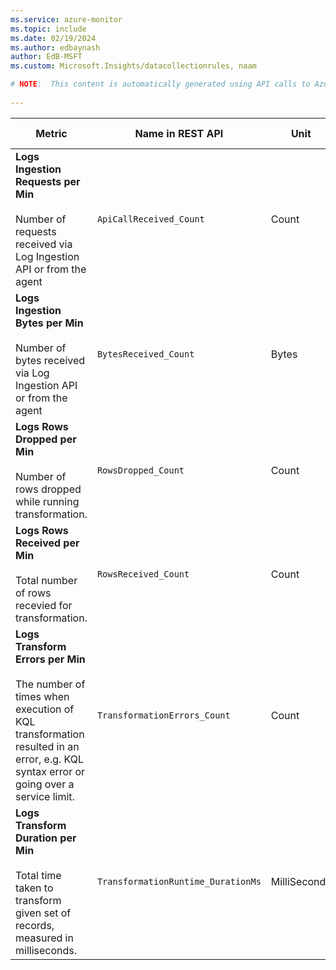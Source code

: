 ```yaml
---
ms.service: azure-monitor
ms.topic: include
ms.date: 02/19/2024
ms.author: edbaynash
author: EdB-MSFT
ms.custom: Microsoft.Insights/datacollectionrules, naam

# NOTE:  This content is automatically generated using API calls to Azure. Any edits made on these files will be overwritten in the next run of the script. 
 
---
```



|Metric|Name in REST API|Unit|Aggregation|Dimensions|Time Grains|DS Export|
|---|---|---|---|---|---|---|
|**Logs Ingestion Requests per Min**<br><br>Number of requests received via Log Ingestion API or from the agent |`ApiCallReceived_Count` |Count |Count |`InputStreamId`, `ResponseCode`|PT1M |Yes|
|**Logs Ingestion Bytes per Min**<br><br>Number of bytes received via Log Ingestion API or from the agent |`BytesReceived_Count` |Bytes |Total, Average, Minimum, Maximum |`InputStreamId`|PT1M |Yes|
|**Logs Rows Dropped per Min**<br><br>Number of rows dropped while running transformation. |`RowsDropped_Count` |Count |Total, Average, Minimum, Maximum |`InputStreamId`|PT1M |Yes|
|**Logs Rows Received per Min**<br><br>Total number of rows recevied for transformation. |`RowsReceived_Count` |Count |Total, Average, Minimum, Maximum |`InputStreamId`|PT1M |Yes|
|**Logs Transform Errors per Min**<br><br>The number of times when execution of KQL transformation resulted in an error, e.g. KQL syntax error or going over a service limit. |`TransformationErrors_Count` |Count |Count |`InputStreamId`, `ErrorType`|PT1M |Yes|
|**Logs Transform Duration per Min**<br><br>Total time taken to transform given set of records, measured in milliseconds. |`TransformationRuntime_DurationMs` |MilliSeconds |Average, Minimum, Maximum |`InputStreamId`|PT1M |Yes|